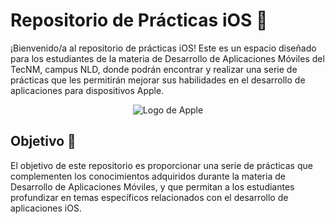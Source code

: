 # Repositorio de Prácticas iOS 📱

¡Bienvenido/a al repositorio de prácticas iOS! Este es un espacio diseñado para los estudiantes de la materia de Desarrollo de Aplicaciones Móviles del TecNM, campus NLD, donde podrán encontrar y realizar una serie de prácticas que les permitirán mejorar sus habilidades en el desarrollo de aplicaciones para dispositivos Apple.

<p align="center">
    <img src="https://upload.wikimedia.org/wikipedia/commons/thumb/f/fa/Apple_logo_black.svg/200px-Apple_logo_black.svg.png" alt="Logo de Apple">
</p>

## Objetivo 🎯

El objetivo de este repositorio es proporcionar una serie de prácticas que complementen los conocimientos adquiridos durante la materia de Desarrollo de Aplicaciones Móviles, y que permitan a los estudiantes profundizar en temas específicos relacionados con el desarrollo de aplicaciones iOS.

